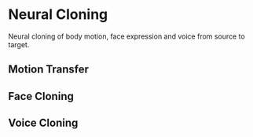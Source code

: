 # Neural Cloning
Neural cloning of body motion, face expression and voice from source to target.

## Motion Transfer  

## Face Cloning  

## Voice Cloning  


